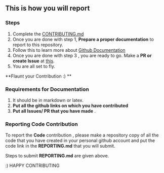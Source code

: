 ## This is how you will report


### Steps 
1. Complete the [CONTRIBUTING.md](CONTRIBUTING.md)
2. Once you are done with step 1, **Prepare a proper documentation** to report to this repository.
3. Follow this to learn more about [Github Documentation](https://guides.github.com/features/wikis/)
4. Once you are done with step 3 , you are ready to go. Make a **PR or create Issue** at [this](https://github.com/MozUP/Global-Sprint2k17).
5. You are all set to fly. 

**Flaunt your Contribution :) **

### Requirements for Documentation

1. It should be in markdown or latex.
2. **Put all the github links on which you have contributed** 
3. **Put all Issues/ PR that you have made** .


### Reporting Code Contribution

To report the **Code** contribution , please make a repository copy of all the code that you have created in your personal github account and put the code link in the **REPORTING.md** that you will submit.





Steps to submit **REPORTING.md** are given above. 


:) HAPPY CONTRIBUTING
